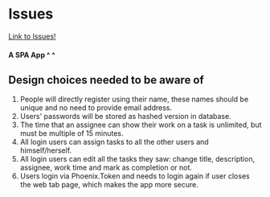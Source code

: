 # Issues
[Link to Issues!](https://tasks3.enjoymyweb.com)
#### A SPA App ^ ^

## Design choices needed to be aware of

1. People will directly register using their name, these names should be unique and no need to provide email address.
2. Users' passwords will be stored as hashed version in database.
3. The time that an assignee can show their work on a task is unlimited, but must be multiple of 15 minutes.
4. All login users can assign tasks to all the other users and himself/herself.
5. All login users can edit all the tasks they saw: change title, description, assignee, work time and mark as completion or not.
6. Users login via Phoenix.Token and needs to login again if user closes the web tab page, which makes the app more secure.
